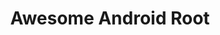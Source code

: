 ---
layout: home
title: Awesome Android Root
description: "A curated collection of best Android root apps, Magisk modules, LSPosed modules and tools,tricks and guides."
head:
  - - link
    - rel: dns-prefetch
      href: https://img.shields.io
  - - link
    - rel: preconnect
      href: https://img.shields.io
      crossorigin: anonymous
  - - link
    - rel: preload
      href: https://img.shields.io
      as: image
  - - link
    - rel: canonical
      href: https://awesome-android-root.pages.dev

hero:
  name: "Awesome Android Root"
  tagline: "The ultimate resource for Android rooting enthusiasts"
  image:
    src: /images/logo_dark.svg
    alt: Awesome Android Root Logo
  actions:
    - theme: brand
      text: Browse Root Apps →
      link: /apps
    - theme: brand
      text: Rooting Guides →
      link: /rooting-guides/
    - theme: alt
      text: FAQs
      link: /faqs
    - theme: alt
      text: Contribute
      link: /contributing

features:
  - icon: 📱
    title: Essential Root Apps
    details: Carefully curated collection of root applications organized by category.
    link: /apps
  - icon: 📚
    title: Comprehensive Guides
    details: Step-by-step rooting tutorials for major Android devices. Clear instructions for Xiaomi.
    link: /rooting-guides/
  - icon: 🔒
    title: Frequently Asked Questions
    details: Find answers to common questions about rooting, security, and device compatibility.
    link: /faqs
  - icon: ⭐
    title: Open Source Project
    details: Help improve this resource by contributing guides, adding apps, or fixing issues.
    link: /contributing
---